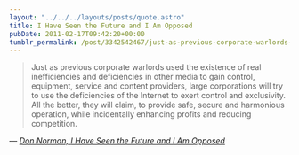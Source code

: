 ```yaml
---
layout: "../../../layouts/posts/quote.astro"
title: I Have Seen the Future and I Am Opposed
pubDate: 2011-02-17T09:42:20+00:00
tumblr_permalink: /post/3342542467/just-as-previous-corporate-warlords-used-the
---
```


> Just as previous corporate warlords used the existence of real inefficiencies and deficiencies in other media to gain control, equipment, service and content providers, large corporations will try to use the deficiencies of the Internet to exert control and exclusivity. All the better, they will claim, to provide safe, secure and harmonious operation, while incidentally enhancing profits and reducing competition.

— <cite>[Don Norman, _I Have Seen the Future and I Am Opposed_](https://www.core77.com/posts/18532/i-have-seen-the-future-and-i-am-opposed-18532)</cite>
